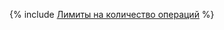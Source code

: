 {% include [Лимиты на количество операций](../../../_includes/user-guide/data-processing/scheduler/operations-limits.md) %}
